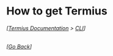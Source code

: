 # How to get Termius
###### [[Termius Documentation](../README.md) > [CLI](README.md)]

###### [[Go Back](README.md)]
